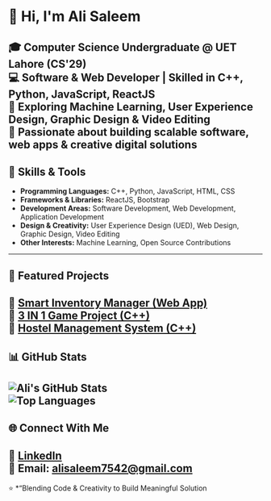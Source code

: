 # 👋 Hi, I'm Ali Saleem  
🎓 **Computer Science Undergraduate @ UET Lahore (CS'29)**  
💻 **Software & Web Developer | Skilled in C++, Python, JavaScript, ReactJS**  
🚀 Exploring **Machine Learning, User Experience Design, Graphic Design & Video Editing**  
🌱 Passionate about building **scalable software, web apps & creative digital solutions**  
---
## 🚀 Skills & Tools  
- **Programming Languages:** C++, Python, JavaScript, HTML, CSS  
- **Frameworks & Libraries:** ReactJS, Bootstrap  
- **Development Areas:** Software Development, Web Development, Application Development  
- **Design & Creativity:** User Experience Design (UED), Web Design, Graphic Design, Video Editing  
- **Other Interests:** Machine Learning, Open Source Contributions  
---
## 📌 Featured Projects  
🔹 [Smart Inventory Manager (Web App)](https://github.com/AliSaleem7542/Smart-Inventory-Manager)  
🔹 [3 IN 1  Game Project (C++)](https://github.com/AliSaleem7542/3-in-1-Console-Game)  
🔹 [Hostel Management System (C++)](https://github.com/AliSaleem7542/Hostel-Management-System)  
---
## 📊 GitHub Stats  
![Ali's GitHub Stats](https://github-readme-stats.vercel.app/api?username=AliSaleem7542&show_icons=true&theme=tokyonight)  
![Top Languages](https://github-readme-stats.vercel.app/api/top-langs/?username=AliSaleem7542&layout=compact&theme=tokyonight)  
---
## 🌐 Connect With Me  
🔗 [LinkedIn](https://www.linkedin.com/in/ali-saleem7542)  
📧 Email: **alisaleem7542@gmail.com**  
---
⭐️ *“Blending Code & Creativity to Build Meaningful Solution

